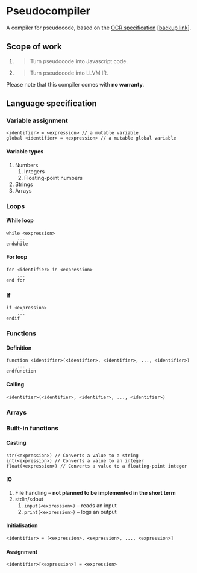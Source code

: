 # Pseudocompiler
A compiler for pseudocode, based on the [OCR specification](https://https://www.ocr.org.uk/Images/202654-pseudocode-guide.pdf) [[backup link](https://web.archive.org/web/20200118155656/https://www.ocr.org.uk/Images/202654-pseudocode-guide.pdf)].

## Scope of work
1. > Turn pseudocode into Javascript code.
2. > Turn pseudocode into LLVM IR.

Please note that this compiler comes with **no warranty**.

## Language specification
### Variable assignment
```
<identifier> = <expression> // a mutable variable
global <identifier> = <expression> // a mutable global variable
```
#### Variable types
1. Numbers
    1. Integers
    2. Floating-point numbers
2. Strings
3. Arrays
### Loops
#### While loop
```
while <expression>
    ...
endwhile
```
#### For loop
```
for <identifier> in <expression>
    ...
end for
```
### If
```
if <expression>
    ...
endif
```
### Functions
#### Definition
```
function <identifier>(<identifier>, <identifier>, ..., <identifier>)
    ...
endfunction
```
#### Calling
```
<identifier>(<identifier>, <identifier>, ..., <identifier>)
```
### Arrays
### Built-in functions
#### Casting
```
str(<expression>) // Converts a value to a string
int(<expression>) // Converts a value to an integer
float(<expression>) // Converts a value to a floating-point integer
```
#### IO
1. File handling – **not planned to be implemented in the short term**
2. stdin/sdout
    1. ```input(<expression>)``` – reads an input 
    2. ```print(<expression>)``` – logs an output

#### Initialisation
```
<identifier> = [<expression>, <expression>, ..., <expression>]
```
#### Assignment
```
<identifier>[<expression>] = <expression>
```
